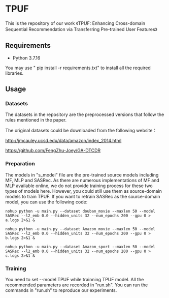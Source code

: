 # TPUF
This is the repository of our work 《TPUF: Enhancing Cross-domain Sequential Recommendation via Transferring Pre-trained User Features》
## Requirements
* Python 3.7.16

You may use " pip install -r requirements.txt" to install all the required libraries.
## Usage

### Datasets
The datasets in the repository are the preprocessed versions that follow the rules mentioned in the paper.

The original datasets could be downloaded from the following website：

http://jmcauley.ucsd.edu/data/amazon/index_2014.html

https://github.com/FengZhu-Joey/GA-DTCDR

### Preparation
The models in "s_model" file are the pre-trained source models including MF, MLP and SASRec. As there are numerous implementations of MF and MLP available online, we do not provide training process for these two types of models here. However, you could still use them as source-domain models to train TPUF.
If you want to retrain SASRec as the source-domain model, you can use the following code:
```
nohup python -u main.py --dataset douban_movie --maxlen 50 --model SASRec --l2_emb 0.0 --hidden_units 32 --num_epochs 200 --gpu 0 > a.logs 2>&1 &
```
```
nohup python -u main.py --dataset Amazon_movie --maxlen 50 --model SASRec --l2_emb 0.0 --hidden_units 32 --num_epochs 200 --gpu 0 > b.logs 2>&1 &
```
```
nohup python -u main.py --dataset Amazon_sport --maxlen 50 --model SASRec --l2_emb 0.0 --hidden_units 32 --num_epochs 200 --gpu 0 > c.logs 2>&1 &
```

### Training
You need to set --model TPUF while trainning TPUF model.
All the recommended parameters are recorded in "run.sh". You can run the commands in "run.sh" to reproduce our experiments.
